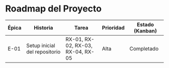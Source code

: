 # Roadmap del Proyecto

| Épica                | Historia                            | Tarea                               | Prioridad | Estado (Kanban) |
|----------------------|-------------------------------------|-------------------------------------|-----------|-----------------|
| E-01                 | Setup inicial del repositorio       | RX-01, RX-02, RX-03, RX-04, RX-05   | Alta      | Completado      |


[Épica]: <> (Una gran funcionalidad o meta. ej: "Gestión de usuarios")
[Historia]: <> (Requisito o funcionalidad más concreta. ej: "Un usuario puede registrarse")
[Tarea]: <> (Trabajo técnico específico para cumplir una historia. ej: "Crear formulario de registro")
[Prioridad]: <> (Qué tan urgente/importante es. ej: Alta, Media, Baja)
[Estado (kanban)]: <> (Estado actual en el flujo de trabajo. ej: To Do, In Progress, Done)